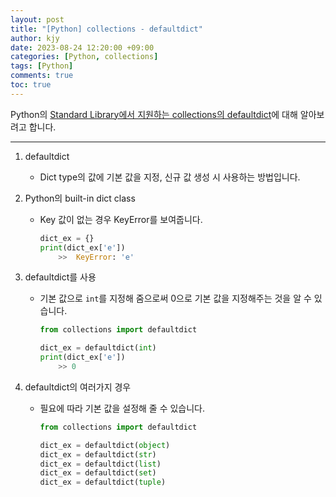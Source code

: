 ```yaml
---
layout: post
title: "[Python] collections - defaultdict"
author: kjy
date: 2023-08-24 12:20:00 +09:00
categories: [Python, collections]
tags: [Python]
comments: true
toc: true
---
```


Python의 [Standard Library에서 지원하는 collections의 defaultdict](https://docs.python.org/3/library/collections.html#collections.defaultdict)에 대해 알아보려고 합니다.

---

1. defaultdict

   - Dict type의 값에 기본 값을 지정, 신규 값 생성 시 사용하는 방법입니다.

2. Python의 built-in dict class

   - Key 값이 없는 경우 KeyError를 보여줍니다.

     ```python
     dict_ex = {}
     print(dict_ex['e'])
         >>  KeyError: 'e'
     ```

3. defaultdict를 사용

   - 기본 값으로 `int`를 지정해 줌으로써 0으로 기본 값을 지정해주는 것을 알 수 있습니다.

     ```python
     from collections import defaultdict

     dict_ex = defaultdict(int)
     print(dict_ex['e'])
         >> 0
     ```

4. defaultdict의 여러가지 경우

   - 필요에 따라 기본 값을 설정해 줄 수 있습니다.

     ```python
     from collections import defaultdict

     dict_ex = defaultdict(object)
     dict_ex = defaultdict(str)
     dict_ex = defaultdict(list)
     dict_ex = defaultdict(set)
     dict_ex = defaultdict(tuple)
     ```
